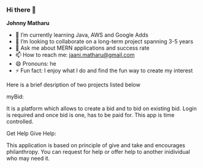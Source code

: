 ### Hi there 👋


**Johnny Matharu** 

- 🌱 I’m currently learning Java, AWS and Google Adds
- 👯 I’m looking to collaborate on a long-term project spanning 3-5 years
- 💬 Ask me about MERN applications and success rate
- 📫 How to reach me: jaani.matharu@gmail.com
- 😄 Pronouns: he 
- ⚡ Fun fact: I enjoy what I do and find the fun way to create my interest


Here is a brief desription of two projects listed below


myBid: 

It is a platform which allows to create a bid and to bid on existing bid. Login is required and once bid is one, has to be paid for. This app is time controlled.


Get Help Give Help:

This application is based on principle of give and take and encourages philanthropy. You can request for help or offer help to another inidividual who may need it.
